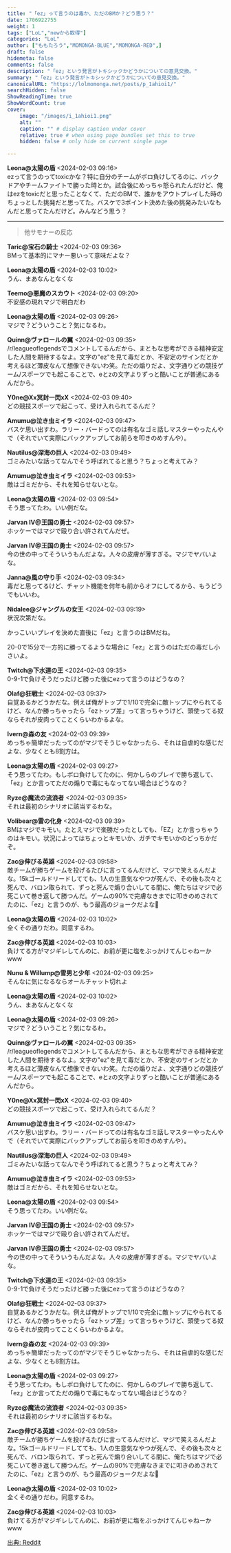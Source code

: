 ```yaml
---
title: "「ez」って言うのは毒か、ただのBMか？どう思う？"
date: 1706922755
weight: 1
tags: ["LoL","newから取得"]
categories: "LoL"
author: ["ももたろう","MOMONGA-BLUE","MOMONGA-RED",]
draft: false
hidemeta: false 
comments: false
description: "「ez」という発言がトキシックかどうかについての意見交換。"
summary: "「ez」という発言がトキシックかどうかについての意見交換。"
canonicalURL: "https://lolmomonga.net/posts/p_1ahioi1/"
searchHidden: false
ShowReadingTime: true
ShowWordCount: true
cover:
    image: "/images/i_1ahioi1.png"
    alt: ""
    caption: "" # display caption under cover
    relative: true # when using page bundles set this to true
    hidden: false # only hide on current single page

---
```

**Leona@太陽の盾** <2024-02-03 09:16>  
ezって言うのってtoxicかな？特に自分のチームがボロ負けしてるのに、バックドアやチームファイトで勝った時とか。試合後にめっちゃ怒られたんだけど、俺はezをtoxicだと思ったことなくて、ただのBMで、誰かをアウトプレイした時のちょっとした挑発だと思ってた。バスケで3ポイント決めた後の挑発みたいなもんだと思ってたんだけど。みんなどう思う？  

---

> 他サモナーの反応  

**Taric@宝石の騎士** <2024-02-03 09:36>  
BMって基本的にマナー悪いって意味だよな？

**Leona@太陽の盾** <2024-02-03 10:02>  
うん、まあなんとなくな

**Teemo@悪魔のスカウト** <2024-02-03 09:20>  
不安感の現れマジで明白だわ

**Leona@太陽の盾** <2024-02-03 09:26>  
マジで？どういうこと？気になるわ。

**Quinn@ヴァロールの翼** <2024-02-03 09:35>  
/r/leagueoflegendsでコメントしてるんだから、まともな思考ができる精神安定した人間を期待するなよ。文字の"ez"を見て毒だとか、不安定のサインだとか考えるほど薄皮なんて想像できないわ笑。ただの煽りだよ、文字通りどの競技ゲーム/スポーツでも起こることで、eとzの文字よりずっと酷いことが普通にあるんだから。

**Y0ne@Xx冥封一閃xX** <2024-02-03 09:40>  
どの競技スポーツで起こって、受け入れられてるんだ？

**Amumu@泣き虫ミイラ** <2024-02-03 09:47>  
バスケ思い出すわ。ラリー・バードってのは有名なゴミ話しマスターやったんやで（それでいて実際にバックアップしてお前らを叩きのめすんや）。

**Nautilus@深海の巨人** <2024-02-03 09:49>  
ゴミみたいな話ってなんでそう呼ばれてると思う？ちょっと考えてみ？

**Amumu@泣き虫ミイラ** <2024-02-03 09:53>  
敵はゴミだから、それを知らせないとな。

**Leona@太陽の盾** <2024-02-03 09:54>  
そう思ってたわ。いい例だな。

**Jarvan IV@王国の勇士** <2024-02-03 09:57>  
ホッケーではマジで殴り合い許されてんだぜ。

**Jarvan IV@王国の勇士** <2024-02-03 09:57>  
今の世の中ってそういうもんだよな。人々の皮膚が薄すぎる。マジでヤバいよな。

**Janna@風の守り手** <2024-02-03 09:34>  
毒だと思ってるけど、チャット機能を何年も前からオフにしてるから、もうどうでもいいわ。

**Nidalee@ジャングルの女王** <2024-02-03 09:19>  
状況次第だな。

かっこいいプレイを決めた直後に「ez」と言うのはBMだね。

20-0で15分で一方的に勝ってるような場合に「ez」と言うのはただの毒だし小さいよ。

**Twitch@下水道の王** <2024-02-03 09:35>  
0-9-1で負けそうだったけど勝った後にezって言うのはどうなの？

**Olaf@狂戦士** <2024-02-03 09:37>  
自覚あるかどうかだな。例えば俺がトップで1/10で完全に敵トップにやられてるけど、なんか勝っちゃったら「ezトップ差」って言っちゃうけど、頭使ってる奴ならそれが皮肉ってことくらいわかるよな。

**Ivern@森の友** <2024-02-03 09:39>  
めっちゃ簡単だったってのがマジでそうじゃなかったら、それは自虐的な感じだよな、少なくとも8割方は。

**Leona@太陽の盾** <2024-02-03 09:27>  
そう思ってたわ。もしボロ負けしてたのに、何かしらのプレイで勝ち返して、「ez」とか言ってただの煽りで毒にもなってない場合はどうなの？

**Ryze@魔法の流浪者** <2024-02-03 09:35>  
それは最初のシナリオに該当するわな。

**Volibear@雷の化身** <2024-02-03 09:39>  
BMはマジでキモい。たとえマジで楽勝だったとしても、「EZ」とか言っちゃうのはキモい。状況によってはちょっとキモいか、ガチでキモいかのどっちかだぞ。

**Zac@伸びる英雄** <2024-02-03 09:58>  
敵チームが勝ちゲームを投げるたびに言ってるんだけど、マジで笑えるんだよな。15kゴールドリードしてても、1人の生意気なやつが死んで、その後も次々と死んで、バロン取られて、ずっと死んで煽り合いしてる間に、俺たちはマジで必死こいて巻き返して勝つんだ。ゲームの90%で完膚なきまでに叩きのめされてたのに、「ez」と言うのが、もう最高のジョークだよな🤣

**Leona@太陽の盾** <2024-02-03 10:02>  
全くその通りだわ。同意するわ。

**Zac@伸びる英雄** <2024-02-03 10:03>  
負けてる方がマジギレしてんのに、お前が更に塩をぶっかけてんじゃねーかwww

**Nunu & Willump@雪男と少年** <2024-02-03 09:25>  
そんなに気になるならオールチャット切れよ

**Leona@太陽の盾** <2024-02-03 10:02>  
うん、まあなんとなくな

**Leona@太陽の盾** <2024-02-03 09:26>  
マジで？どういうこと？気になるわ。

**Quinn@ヴァロールの翼** <2024-02-03 09:35>  
/r/leagueoflegendsでコメントしてるんだから、まともな思考ができる精神安定した人間を期待するなよ。文字の"ez"を見て毒だとか、不安定のサインだとか考えるほど薄皮なんて想像できないわ笑。ただの煽りだよ、文字通りどの競技ゲーム/スポーツでも起こることで、eとzの文字よりずっと酷いことが普通にあるんだから。

**Y0ne@Xx冥封一閃xX** <2024-02-03 09:40>  
どの競技スポーツで起こって、受け入れられてるんだ？

**Amumu@泣き虫ミイラ** <2024-02-03 09:47>  
バスケ思い出すわ。ラリー・バードってのは有名なゴミ話しマスターやったんやで（それでいて実際にバックアップしてお前らを叩きのめすんや）。

**Nautilus@深海の巨人** <2024-02-03 09:49>  
ゴミみたいな話ってなんでそう呼ばれてると思う？ちょっと考えてみ？

**Amumu@泣き虫ミイラ** <2024-02-03 09:53>  
敵はゴミだから、それを知らせないとな。

**Leona@太陽の盾** <2024-02-03 09:54>  
そう思ってたわ。いい例だな。

**Jarvan IV@王国の勇士** <2024-02-03 09:57>  
ホッケーではマジで殴り合い許されてんだぜ。

**Jarvan IV@王国の勇士** <2024-02-03 09:57>  
今の世の中ってそういうもんだよな。人々の皮膚が薄すぎる。マジでヤバいよな。

**Twitch@下水道の王** <2024-02-03 09:35>  
0-9-1で負けそうだったけど勝った後にezって言うのはどうなの？

**Olaf@狂戦士** <2024-02-03 09:37>  
自覚あるかどうかだな。例えば俺がトップで1/10で完全に敵トップにやられてるけど、なんか勝っちゃったら「ezトップ差」って言っちゃうけど、頭使ってる奴ならそれが皮肉ってことくらいわかるよな。

**Ivern@森の友** <2024-02-03 09:39>  
めっちゃ簡単だったってのがマジでそうじゃなかったら、それは自虐的な感じだよな、少なくとも8割方は。

**Leona@太陽の盾** <2024-02-03 09:27>  
そう思ってたわ。もしボロ負けしてたのに、何かしらのプレイで勝ち返して、「ez」とか言ってただの煽りで毒にもなってない場合はどうなの？

**Ryze@魔法の流浪者** <2024-02-03 09:35>  
それは最初のシナリオに該当するわな。

**Zac@伸びる英雄** <2024-02-03 09:58>  
敵チームが勝ちゲームを投げるたびに言ってるんだけど、マジで笑えるんだよな。15kゴールドリードしてても、1人の生意気なやつが死んで、その後も次々と死んで、バロン取られて、ずっと死んで煽り合いしてる間に、俺たちはマジで必死こいて巻き返して勝つんだ。ゲームの90%で完膚なきまでに叩きのめされてたのに、「ez」と言うのが、もう最高のジョークだよな🤣

**Leona@太陽の盾** <2024-02-03 10:02>  
全くその通りだわ。同意するわ。

**Zac@伸びる英雄** <2024-02-03 10:03>  
負けてる方がマジギレしてんのに、お前が更に塩をぶっかけてんじゃねーかwww




[出典: Reddit](https://www.reddit.com//r/leagueoflegends/comments/1ahioi1/is_saying_ez_considered_toxic_or_just_bm_thoughts/)
